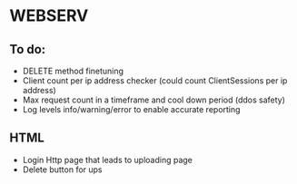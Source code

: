# WEBSERV

## To do:
- DELETE method finetuning
- Client count per ip address checker (could count ClientSessions per ip address)
- Max request count in a timeframe and cool down period (ddos safety)
- Log levels info/warning/error to enable accurate reporting

## HTML
- Login Http page that leads to uploading page
- Delete button for ups

